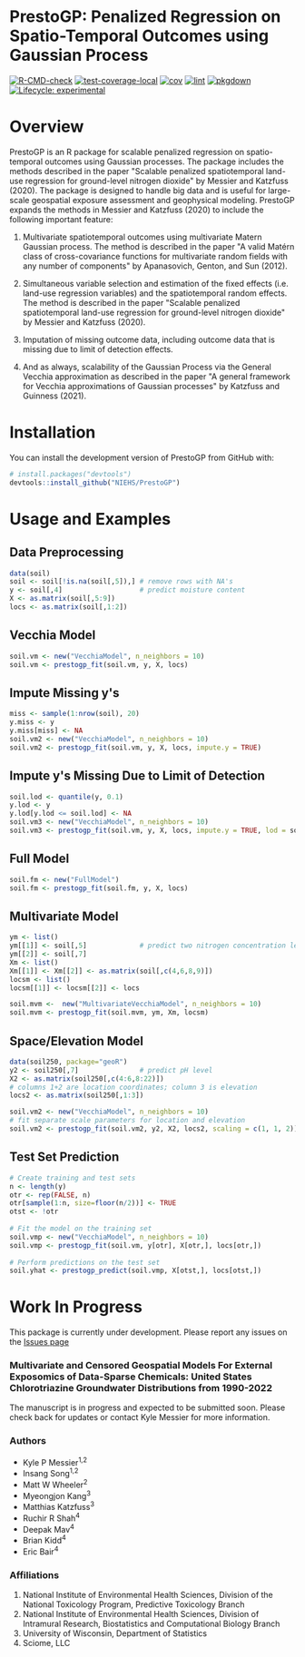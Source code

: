 # **PrestoGP**: **P**enalized **Re**gression on **S**patio-**T**emporal **O**utcomes using **G**aussian **P**rocess



[![R-CMD-check](https://github.com/NIEHS/PrestoGP/actions/workflows/check-standard.yaml/badge.svg)](https://github.com/NIEHS/PrestoGP/actions/workflows/check-standard.yaml)
[![test-coverage-local](https://github.com/NIEHS/PrestoGP/actions/workflows/test-coverage.yaml/badge.svg)](https://github.com/NIEHS/PrestoGP/actions/workflows/test-coverage.yaml)
[![cov](https://NIEHS.github.io/PrestoGP/badges/coverage.svg)](https://github.com/NIEHS/PrestoGP/actions)
[![lint](https://github.com/NIEHS/PrestoGP/actions/workflows/lint.yaml/badge.svg)](https://github.com/NIEHS/PrestoGP/actions/workflows/lint.yaml)
[![pkgdown](https://github.com/NIEHS/PrestoGP/actions/workflows/pkgdown.yaml/badge.svg)](https://github.com/NIEHS/PrestoGP/actions/workflows/pkgdown.yaml)
[![Lifecycle:
experimental](https://img.shields.io/badge/lifecycle-experimental-orange.svg)](https://lifecycle.r-lib.org/articles/stages.html#experimental)



# Overview 

PrestoGP is an R package for scalable penalized regression on spatio-temporal outcomes using Gaussian processes. The package includes the methods described in the paper "Scalable penalized spatiotemporal land-use regression for ground-level nitrogen dioxide" by Messier and Katzfuss (2020). The package is designed to handle big data and is useful for large-scale geospatial exposure assessment and geophysical modeling. PrestoGP expands the methods in Messier and Katzfuss (2020) to include the following important feature:

1. Multivariate spatiotemporal outcomes using multivariate Matern Gaussian process. The method is described in the paper "A valid Matérn class of cross-covariance functions for multivariate random fields with any number of components" by Apanasovich, Genton, and Sun (2012).

2. Simultaneous variable selection and estimation of the fixed effects (i.e. land-use regression variables) and the spatiotemporal random effects. The method is described in the paper "Scalable penalized spatiotemporal land-use regression for ground-level nitrogen dioxide" by Messier and Katzfuss (2020).

3. Imputation of missing outcome data, including outcome data that is missing due to limit of detection effects. 

4. And as always, scalability of the Gaussian Process via the General Vecchia approximation as described in the paper "A general framework for Vecchia approximations of Gaussian processes" by Katzfuss and Guinness (2021).


# Installation

You can install the development version of PrestoGP from GitHub with:

``` r
# install.packages("devtools")
devtools::install_github("NIEHS/PrestoGP")
```

# Usage and Examples

## Data Preprocessing

``` r
data(soil)
soil <- soil[!is.na(soil[,5]),] # remove rows with NA's
y <- soil[,4]                   # predict moisture content
X <- as.matrix(soil[,5:9])
locs <- as.matrix(soil[,1:2]) 
```

## Vecchia Model

``` r
soil.vm <- new("VecchiaModel", n_neighbors = 10)
soil.vm <- prestogp_fit(soil.vm, y, X, locs)
```

## Impute Missing y's

``` r
miss <- sample(1:nrow(soil), 20)
y.miss <- y
y.miss[miss] <- NA
soil.vm2 <- new("VecchiaModel", n_neighbors = 10)
soil.vm2 <- prestogp_fit(soil.vm, y, X, locs, impute.y = TRUE)
```

## Impute y's Missing Due to Limit of Detection

``` r
soil.lod <- quantile(y, 0.1)
y.lod <- y
y.lod[y.lod <= soil.lod] <- NA
soil.vm3 <- new("VecchiaModel", n_neighbors = 10)
soil.vm3 <- prestogp_fit(soil.vm, y, X, locs, impute.y = TRUE, lod = soil.lod)
```

## Full Model

``` r
soil.fm <- new("FullModel")
soil.fm <- prestogp_fit(soil.fm, y, X, locs)
```

## Multivariate Model

``` r
ym <- list()
ym[[1]] <- soil[,5]             # predict two nitrogen concentration levels
ym[[2]] <- soil[,7]
Xm <- list()
Xm[[1]] <- Xm[[2]] <- as.matrix(soil[,c(4,6,8,9)])
locsm <- list()
locsm[[1]] <- locsm[[2]] <- locs

soil.mvm <-  new("MultivariateVecchiaModel", n_neighbors = 10)
soil.mvm <- prestogp_fit(soil.mvm, ym, Xm, locsm)
```

## Space/Elevation Model

``` r
data(soil250, package="geoR")
y2 <- soil250[,7]               # predict pH level
X2 <- as.matrix(soil250[,c(4:6,8:22)])
# columns 1+2 are location coordinates; column 3 is elevation
locs2 <- as.matrix(soil250[,1:3])

soil.vm2 <- new("VecchiaModel", n_neighbors = 10)
# fit separate scale parameters for location and elevation
soil.vm2 <- prestogp_fit(soil.vm2, y2, X2, locs2, scaling = c(1, 1, 2))
```

## Test Set Prediction

``` r
# Create training and test sets
n <- length(y)
otr <- rep(FALSE, n)
otr[sample(1:n, size=floor(n/2))] <- TRUE
otst <- !otr
     
# Fit the model on the training set
soil.vmp <- new("VecchiaModel", n_neighbors = 10)
soil.vmp <- prestogp_fit(soil.vm, y[otr], X[otr,], locs[otr,])
     
# Perform predictions on the test set
soil.yhat <- prestogp_predict(soil.vmp, X[otst,], locs[otst,])
```

# Work In Progress

This package is currently under development. Please report any issues on the [Issues page](https://github.com/NIEHS/PrestoGP/issues)

### Multivariate and Censored Geospatial Models For External Exposomics of Data-Sparse Chemicals: United States Chlorotriazine Groundwater Distributions from 1990-2022

The manuscript is in progress and expected to be submitted soon. Please check back for updates or contact Kyle Messier for more information.

### Authors
- Kyle P Messier<sup>1,2</sup>
- Insang Song<sup>1,2</sup>
- Matt W Wheeler<sup>2</sup>
- Myeongjon Kang<sup>3</sup>
- Matthias Katzfuss<sup>3</sup>
- Ruchir R Shah<sup>4</sup>
- Deepak Mav<sup>4</sup>
- Brian Kidd<sup>4</sup>
- Eric Bair<sup>4</sup>

### Affiliations
1. National Institute of Environmental Health Sciences, Division of the National Toxicology Program, Predictive Toxicology Branch
2. National Institute of Environmental Health Sciences, Division of Intramural Research, Biostatistics and Computational Biology Branch
3. University of Wisconsin, Department of Statistics
4. Sciome, LLC
